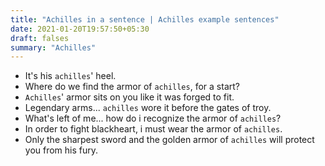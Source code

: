 ```yaml
---
title: "Achilles in a sentence | Achilles example sentences"
date: 2021-01-20T19:57:50+05:30
draft: falses
summary: "Achilles"
---
```

- It's his `achilles`' heel.
- Where do we find the armor of `achilles`, for a start?
- `Achilles`' armor sits on you like it was forged to fit.
- Legendary arms... `achilles` wore it before the gates of troy.
- What's left of me... how do i recognize the armor of `achilles`?
- In order to fight blackheart, i must wear the armor of `achilles`.
- Only the sharpest sword and the golden armor of `achilles` will protect you from his fury.
                 
